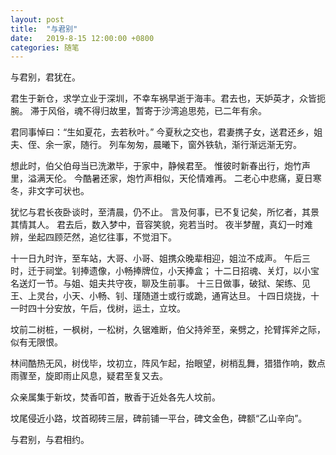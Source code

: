 ```yaml
---
layout: post
title:  "与君别"
date:   2019-8-15 12:00:00 +0800
categories: 随笔
---
```


与君别，君犹在。

君生于新仓，求学立业于深圳，不幸车祸早逝于海丰。君去也，天妒英才，众皆扼腕。
滞于风俗，魂不得归故里，暂寄于沙湾追思苑，已二年有余。

君同事悼曰：“生如夏花，去若秋叶。”
今夏秋之交也，君妻携子女，送君还乡，姐夫、侄、余一家，随行。
列车匆匆，晨曦下，窗外铁轨，渐行渐远渐无穷。

想此时，伯父伯母当已洗漱毕，于家中，静候君至。
惟彼时新春出行，炮竹声里，溢满天伦。
今酷暑还家，炮竹声相似，天伦情难再。
二老心中悲痛，夏日寒冬，非文字可状也。

犹忆与君长夜卧谈时，至清晨，仍不止。
言及何事，已不复记矣，所忆者，其景其情其人。
君去后，数入梦中，音容笑貌，宛若当时。
夜半梦醒，真幻一时难辨，坐起四顾茫然，追忆往事，不觉泪下。

十一日九时许，至车站，大哥、小哥、姐携众晚辈相迎，姐泣不成声。
午后三时，迁于祠堂。钊捧遗像，小畅捧牌位，小天捧盒；
十二日招魂、关灯，以小宝名送灯一节。与姐、姐夫共守夜，聊及生前事。
十三日做事，破狱、架练、见王、上灵台，小天、小畅、钊、瑾随道士或行或跪，通宵达旦。
十四日烧拢，十一时四十分安放，午后，伐树，运土，立坟。

坟前二树桩，一枫树，一松树，久锯难断，伯父持斧至，亲劈之，抡臂挥斧之际，似有无限恨。

林间酷热无风，树伐毕，坟初立，阵风乍起，抬眼望，树梢乱舞，猎猎作响，数点雨骤至，旋即雨止风息，疑君至复又去。

众亲属集于新坟，焚香叩首，散香于近处各先人坟前。

坟尾侵近小路，坟首砌砖三层，碑前铺一平台，碑文金色，碑额“乙山辛向”。

与君别，与君相约。
